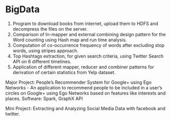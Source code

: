 # BigData

1.	Program to download books from internet, upload them to HDFS and decompress the files on the server.
2.	Comparison of In-mapper and external combining design pattern for the Word counting using Hash map and run time analysis.
3.	Computation of co-occurrence frequency of words after excluding stop words, using stripes approach.
4.	Top Hashtags extraction, for given search criteria, using Twitter Search API on 6 different timelines.
5.	Application of different mapper, reducer and combiner patterns for derivation of certain statistics from Yelp dataset.

Major Project: People’s Recommender System for Google+ using Ego Networks - An application to recommend people to be included in a user’s circles on Google+ using Ego Networks based on features like interests and places. Software: Spark, GraphX API

Mini Project: Extracting and Analyzing Social Media Data with facebook and twitter. 
